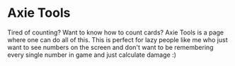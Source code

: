 # Axie Tools
Tired of counting? Want to know how to count cards? Axie Tools is a page where one can do all of this. This is perfect for lazy people like me who just want to see numbers on the screen and don't want to be remembering every single number in game and just calculate damage :)

